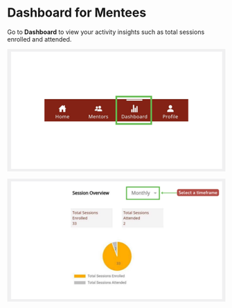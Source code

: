 # Dashboard for Mentees

Go to **Dashboard** to view your activity insights such as total sessions enrolled and attended. 



![](media/dashboard-icon.png)


![](media/mentee-dashboard.PNG)

